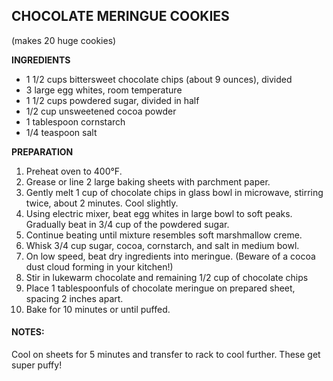 ## CHOCOLATE MERINGUE COOKIES

(makes 20 huge cookies)

**INGREDIENTS**

* 1 1/2 cups bittersweet chocolate chips (about 9 ounces), divided  
* 3 large egg whites, room temperature  
* 1 1/2 cups powdered sugar, divided in half
* 1/2 cup unsweetened cocoa powder
* 1 tablespoon cornstarch
* 1/4 teaspoon salt

**PREPARATION**

1. Preheat oven to 400°F. 
2. Grease or line 2 large baking sheets with parchment paper.
3. Gently melt 1 cup of chocolate chips in glass bowl in microwave, stirring twice, about 2 minutes. Cool slightly.
4. Using electric mixer, beat egg whites in large bowl to soft peaks. Gradually beat in 3/4 cup of the powdered sugar. 
5. Continue beating until mixture resembles soft marshmallow creme. 
6. Whisk 3/4 cup sugar, cocoa, cornstarch, and salt in medium bowl.
7. On low speed, beat dry ingredients into meringue. (Beware of a cocoa dust cloud forming in your kitchen!)
8. Stir in lukewarm chocolate and remaining 1/2 cup of chocolate chips
9. Place 1 tablespoonfuls of chocolate meringue on prepared sheet, spacing 2 inches apart. 
10. Bake for 10 minutes or until puffed. 

#### NOTES: 
Cool on sheets for 5 minutes and transfer to rack to cool further.  These get super puffy!
